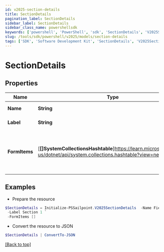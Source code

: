 ```yaml
---
id: v2025-section-details
title: SectionDetails
pagination_label: SectionDetails
sidebar_label: SectionDetails
sidebar_class_name: powershellsdk
keywords: ['powershell', 'PowerShell', 'sdk', 'SectionDetails', 'V2025SectionDetails'] 
slug: /tools/sdk/powershell/v2025/models/section-details
tags: ['SDK', 'Software Development Kit', 'SectionDetails', 'V2025SectionDetails']
---
```



# SectionDetails

## Properties

Name | Type | Description | Notes
------------ | ------------- | ------------- | -------------
**Name** | **String** | Name of the FormItem | [optional] 
**Label** | **String** | Label of the section | [optional] 
**FormItems** | [**[]SystemCollectionsHashtable**]https://learn.microsoft.com/en-us/dotnet/api/system.collections.hashtable?view=net-9.0 | List of FormItems. FormItems can be SectionDetails and/or FieldDetails | [optional] 

## Examples

- Prepare the resource
```powershell
$SectionDetails = Initialize-PSSailpoint.V2025SectionDetails  -Name Field1 `
 -Label Section 1 `
 -FormItems []
```

- Convert the resource to JSON
```powershell
$SectionDetails | ConvertTo-JSON
```


[[Back to top]](#) 


